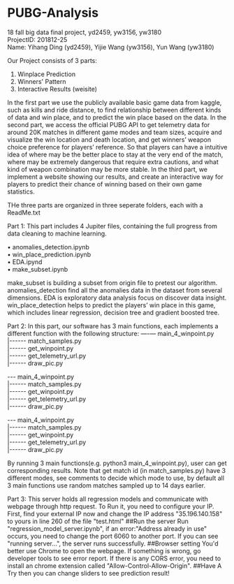 # PUBG-Analysis
18 fall big data final project, yd2459, yw3156, yw3180                                                                         
ProjectID: 201812-25                                                                                                           
Name: Yihang Ding (yd2459), Yijie Wang (yw3156), Yun Wang (yw3180)                                                             

Our Project consists of 3 parts:                                                                                               
  1. Winplace Prediction                                                                                                       
  2. Winners' Pattern                                                                                                         
  3. Interactive Results (weisite)                                                                                             

   In the first part we use the publicly available basic game data from kaggle, such as kills and ride distance, 
    to find relationship between different kinds of data and win place, and to predict the win place based on the data. 
   In the second part, we access the official PUBG API to get telemetry data for around 20K matches in different 
    game modes and team sizes, acquire and visualize the win location and death location, and get winners’ weapon
    choice preference for players’ reference. So that players can have a intuitive idea of where may be the 
    better place to stay at the very end of the match, where may be extremely dangerous that require extra 
    cautions, and what kind of weapon combination may be more stable.
   In the third part, we implement a website showing our results, and create an interactive way for players to predict
    their chance of winning based on their own game statistics.
    
THe three parts are organized in three seperate folders, each with a ReadMe.txt

Part 1:
  This part includes 4 Jupiter files, containing the full progress from data cleaning to machine learning.

•	anomalies_detection.ipynb                                                                                                   
•	win_place_prediction.ipynb                                                                                                   
•	EDA.ipynd                                                                                                                   
•	make_subset.ipynb                                                                                                           

make_subset is building a subset from origin file to pretest our algorithm.
anomalies_detection find all the anomalies data in the dataset from several dimensions. 
EDA is exploratory data analysis focus on discover data insight.
win_place_detection helps to predict the players’ win place in this game, which includes linear regression, decision tree and gradient boosted tree.


Part 2:
In this part, our software has 3 main functions, each implements a different function with the following structure:
  —-— main_4_winpoint.py                                                                                                       
  |------ match_samples.py                                                                                                     
  |------ get_winpoint.py                                                                                                     
  |------ get_telemetry_url.py                                                                                                 
  |------ draw_pic.py                                                                                                         
                                                                                                                               
  --- main_4_winpoint.py                                                                                                       
  |------ match_samples.py                                                                                                     
  |------ get_winpoint.py                                                                                                     
  |------ get_telemetry_url.py                                                                                                 
  |------ draw_pic.py                                                                                                         

  --- main_4_winpoint.py                                                                                                       
  |------ match_samples.py                                                                                                     
  |------ get_winpoint.py                                                                                                     
  |------ get_telemetry_url.py                                                                                                 
  |------ draw_pic.py                                                                                                         

By running 3 main functions(e.g. python3 main_4_winpoint.py), user can get corresponding results.
Note that get match id (in match_samples.py) have 3 different modes, see comments to decide which mode to use, 
  by default all 3 main functions use random matches sampled up to 14 days earlier.

Part 3:
  This server holds all regression models and communicate with webpage through http request.
  To Run it, you need to configure your IP.
  First, find your external IP now and change the IP address "35.196.140.158" to yours in line 260 of the file "test.html" ##Run the server Run "regression_model_server.ipynb", if an error:"Address already in use" occurs, you need to change the port 6060 to another port.
  If you can see "running server...", the server runs successfully. ##Browser setting You'd better use Chrome to open the webpage. If something is wrong, go developer tools to see error report. If there is any CORS error, you need to install an chrome extension called "Allow-Control-Allow-Origin". ##Have A Try then you can change sliders to see prediction result!

